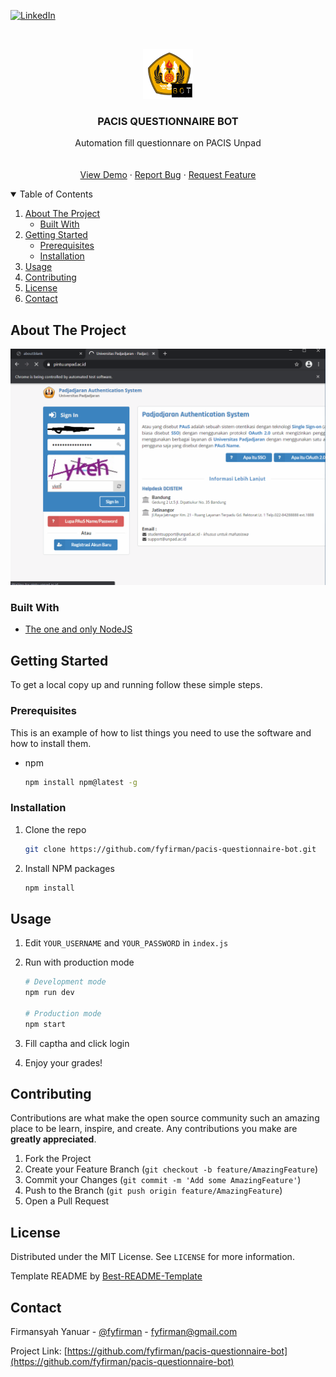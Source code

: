 <!--
*** Thanks for checking out the Best-README-Template. If you have a suggestion
*** that would make this better, please fork the repo and create a pull request
*** or simply open an issue with the tag "enhancement".
*** Thanks again! Now go create something AMAZING! :D
***
***
***
*** To avoid retyping too much info. Do a search and replace for the following:
*** fyfirman, pacis-questionnaire-bot, twitter_handle, fyfirman@gmail.com, project_title, project_description
-->



<!-- PROJECT SHIELDS -->
<!--
*** I'm using markdown "reference style" links for readability.
*** Reference links are enclosed in brackets [ ] instead of parentheses ( ).
*** See the bottom of this document for the declaration of the reference variables
*** for contributors-url, forks-url, etc. This is an optional, concise syntax you may use.
*** https://www.markdownguide.org/basic-syntax/#reference-style-links
-->

[![LinkedIn][linkedin-shield]][linkedin-url]



<!-- PROJECT LOGO -->
<br />
<p align="center">
  <a href="https://github.com/fyfirman/questionnaire">
    <img src="images/logo.png" alt="Logo" width="80" height="80">
  </a>
  <h3 align="center">PACIS QUESTIONNAIRE BOT</h3>
    
  <p align="center">
    Automation fill questionnare on PACIS Unpad
    <br />
    <br />
    <br />
    <a href="https://github.com/fyfirman/pacis-questionnaire-bot">View Demo</a>
    ·
    <a href="https://github.com/fyfirman/pacis-questionnaire-bot/issues">Report Bug</a>
    ·
    <a href="https://github.com/fyfirman/pacis-questionnaire-bot/issues">Request Feature</a>
  </p>
</p>



<!-- TABLE OF CONTENTS -->
<details open="open">
  <summary>Table of Contents</summary>
  <ol>
    <li>
      <a href="#about-the-project">About The Project</a>
      <ul>
        <li><a href="#built-with">Built With</a></li>
      </ul>
    </li>
    <li>
      <a href="#getting-started">Getting Started</a>
      <ul>
        <li><a href="#prerequisites">Prerequisites</a></li>
        <li><a href="#installation">Installation</a></li>
      </ul>
    </li>
    <li><a href="#usage">Usage</a></li>
    <li><a href="#contributing">Contributing</a></li>
    <li><a href="#license">License</a></li>
    <li><a href="#contact">Contact</a></li>
  </ol>
</details>



<!-- ABOUT THE PROJECT -->
## About The Project
<img src="images/demo.gif" alt="Demo" width="700">




### Built With

* [The one and only NodeJS](https://nodejs.dev/)



<!-- GETTING STARTED -->
## Getting Started

To get a local copy up and running follow these simple steps.

### Prerequisites

This is an example of how to list things you need to use the software and how to install them.
* npm
  ```sh
  npm install npm@latest -g
  ```

### Installation

1. Clone the repo
   ```sh
   git clone https://github.com/fyfirman/pacis-questionnaire-bot.git
   ```
2. Install NPM packages
   ```sh
   npm install
   ```



<!-- USAGE EXAMPLES -->
## Usage

1. Edit `YOUR_USERNAME` and `YOUR_PASSWORD` in `index.js`
2. Run with production mode
   ```sh
   # Development mode
   npm run dev
   
   # Production mode
   npm start
   ```

3. Fill captha and click login

4. Enjoy your grades!

<!-- CONTRIBUTING -->
## Contributing

Contributions are what make the open source community such an amazing place to be learn, inspire, and create. Any contributions you make are **greatly appreciated**.

1. Fork the Project
2. Create your Feature Branch (`git checkout -b feature/AmazingFeature`)
3. Commit your Changes (`git commit -m 'Add some AmazingFeature'`)
4. Push to the Branch (`git push origin feature/AmazingFeature`)
5. Open a Pull Request



<!-- LICENSE -->
## License

Distributed under the MIT License. See `LICENSE` for more information.

Template README by [Best-README-Template](https://github.com/othneildrew/Best-README-Template)



<!-- CONTACT -->
## Contact

Firmansyah Yanuar - [@fyfirman](https://instagram.com/fyfirman) - fyfirman@gmail.com

Project Link: [https://github.com/fyfirman/pacis-questionnaire-bot](https://github.com/fyfirman/pacis-questionnaire-bot)




<!-- MARKDOWN LINKS & IMAGES -->
<!-- https://www.markdownguide.org/basic-syntax/#reference-style-links -->
[linkedin-shield]: https://img.shields.io/badge/-LinkedIn-black.svg?style=for-the-badge&logo=linkedin&colorB=555
[linkedin-url]: https://linkedin.com/in/fyfirman
